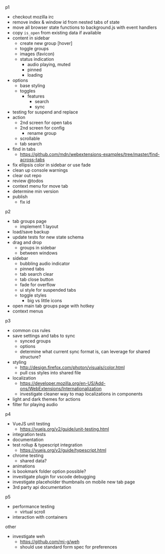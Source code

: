 p1
- checkout mozilla irc
- remove index & window id from nested tabs of state
- move all browser state functions to background.js with event handlers
- copy `is_open` from existing data if available
- content in sidebar
  - create new group [hover]
  - toggle groups
  - images (favicon)
  - status indication
    - audio playing, muted
    - pinned
    - loading
- options
  - base styling
  - toggles
    - features
      - search
      - sync
- testing for suspend and replace
- action
  - 2nd screen for open tabs
  - 2nd screen for config
    - rename group
  - scrollable
  - tab search
- find in tabs
  - https://github.com/mdn/webextensions-examples/tree/master/find-across-tabs
- fix ellipsis color in sidebar or use fade
- clean up console warnings
- clear out repo
- review @todos
- context menu for move tab
- determine min version
- publish
  - fix id

p2
- tab groups page
  - implement 1 layout
- load/save backup
- update tests for new state schema
- drag and drop
  - groups in sidebar
  - between windows
- sidebar
  - bubbling audio indicator
  - pinned tabs
  - tab search clear
  - tab close button
  - fade for overflow
  - ui style for suspended tabs
  - toggle styles
    - big vs little icons
- open main tab groups page with hotkey
- context menus

p3
- common css rules
- save settings and tabs to sync
  - synced groups
  - options
  - determine what current sync format is, can leverage for shared structure?
- styling
  - http://design.firefox.com/photon/visuals/color.html
  - pull css styles into shared file
- localization
  - https://developer.mozilla.org/en-US/Add-ons/WebExtensions/Internationalization
  - investigate cleaner way to map localizations in components
- light and dark themes for actions
- filter for playing audio

p4
- VueJS unit testing
  - https://vuejs.org/v2/guide/unit-testing.html
- integration tests
- documentation
- test rollup & typescript integration
  - https://vuejs.org/v2/guide/typescript.html
- chrome testing
  - shared data?
- animations
- is bookmark folder option possible?
- investigate plugin for vscode debugging
- investigate placeholder thumbnails on mobile new tab page
- 3rd party api documentation

p5
- performance testing
  - virtual scroll
- interaction with containers

other
- investigate weh
  - https://github.com/mi-g/weh
  - should use standard form spec for preferences
